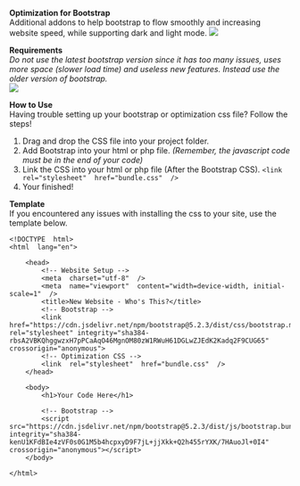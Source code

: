 **Optimization for Bootstrap**<br>
Additional addons to help bootstrap to flow smoothly and increasing website speed, while supporting dark and light mode.
[![](https://img.shields.io/badge/Download-111?logo=Visual-Studio-Code&style=for-the-badge)](https://github.com/snhossain/bootstrapoptimization/archive/refs/heads/v1.0.0.zip)

**Requirements**<br>
*Do not use the latest bootstrap version since it has too many issues, uses more space (slower load time) and useless new features. Instead use the older version of bootstrap.*<br>
[![](https://img.shields.io/badge/v5.2.3-Download-blue?logo=cloudbees&logoColor=white&style=flat)](https://github.com/snhossain/bootstrapoptimization/archive/refs/heads/v1.0.0.zip)

**How to Use**<br>
Having trouble setting up your bootstrap or optimization css file? Follow the steps!

1. Drag and drop the CSS file into your project folder.
2. Add Bootstrap into your html or php file. *(Remember, the javascript code must be in the end of your code)*
3. Link the CSS into your html or php file (After the Bootstrap CSS).
 `<link  rel="stylesheet"  href="bundle.css"  />`
 4. Your finished!


**Template**<br>
If you encountered any issues with installing the css to your site, use the template below.

    <!DOCTYPE  html>
    <html  lang="en">

	    <head>
	        <!-- Website Setup -->
		    <meta  charset="utf-8"  />
		    <meta  name="viewport"  content="width=device-width, initial-scale=1"  />
		    <title>New Website - Who's This?</title>
		    <!-- Bootstrap -->
		    <link href="https://cdn.jsdelivr.net/npm/bootstrap@5.2.3/dist/css/bootstrap.min.css" rel="stylesheet" integrity="sha384-rbsA2VBKQhggwzxH7pPCaAqO46MgnOM80zW1RWuH61DGLwZJEdK2Kadq2F9CUG65" crossorigin="anonymous">
		    <!-- Optimization CSS -->
		    <link  rel="stylesheet"  href="bundle.css"  />
        </head>
    
	    <body>
		    <h1>Your Code Here</h1>

			<!-- Bootstrap -->
		    <script src="https://cdn.jsdelivr.net/npm/bootstrap@5.2.3/dist/js/bootstrap.bundle.min.js" integrity="sha384-kenU1KFdBIe4zVF0s0G1M5b4hcpxyD9F7jL+jjXkk+Q2h455rYXK/7HAuoJl+0I4" crossorigin="anonymous"></script>
	    </body>

    </html>

